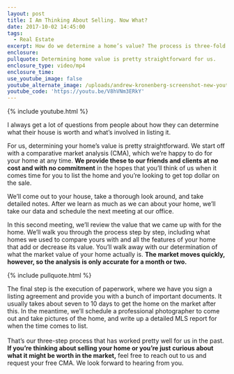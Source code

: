 ```yaml
---
layout: post
title: I Am Thinking About Selling. Now What?
date: 2017-10-02 14:45:00
tags:
  - Real Estate
excerpt: How do we determine a home’s value? The process is three-fold.
enclosure:
pullquote: Determining home value is pretty straightforward for us.
enclosure_type: video/mp4
enclosure_time:
use_youtube_image: false
youtube_alternate_image: /uploads/andrew-kronenberg-screenshot-new-youtube10-5-17.jpg
youtube_code: 'https://youtu.be/V8hVNm3ERkY'
---
```



{% include youtube.html %}

I always get a lot of questions from people about how they can determine what their house is worth and what’s involved in listing it.

For us, determining your home’s value is pretty straightforward. We start off with a comparative market analysis (CMA), which we’re happy to do for your home at any time. **We provide these to our friends and clients at no cost and with no commitment** in the hopes that you’ll think of us when it comes time for you to list the home and you’re looking to get top dollar on the sale.

We’ll come out to your house, take a thorough look around, and take detailed notes. After we learn as much as we can about your home, we’ll take our data and schedule the next meeting at our office.

In this second meeting, we’ll review the value that we came up with for the home. We’ll walk you through the process step by step, including what homes we used to compare yours with and all the features of your home that add or decrease its value. You’ll walk away with our determination of what the market value of your home actually is. **The market moves quickly, however, so the analysis is only accurate for a month or two.**

{% include pullquote.html %}

The final step is the execution of paperwork, where we have you sign a listing agreement and provide you with a bunch of important documents. It usually takes about seven to 10 days to get the home on the market after this. In the meantime, we’ll schedule a professional photographer to come out and take pictures of the home, and write up a detailed MLS report for when the time comes to list.<br><br>That’s our three-step process that has worked pretty well for us in the past. **If you’re thinking about selling your home or you’re just curious about what it might be worth in the market,** feel free to reach out to us and request your free CMA. We look forward to hearing from you.